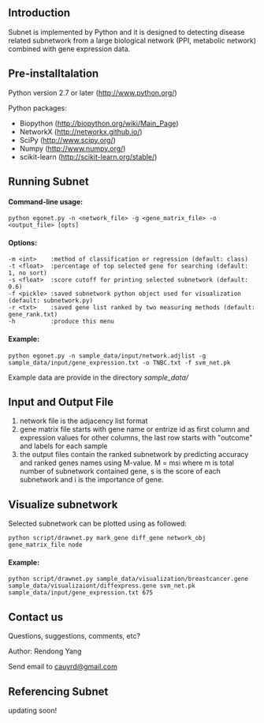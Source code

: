 Introduction
------------
Subnet is implemented by Python and it is designed to detecting disease related subnetwork from a large biological network (PPI, metabolic network) combined with gene expression data.

Pre-installtalation
-------------------
Python version 2.7 or later (http://www.python.org/)

Python packages:

* Biopython (http://biopython.org/wiki/Main_Page)
* NetworkX (http://networkx.github.io/)
* SciPy (http://www.scipy.org/)
* Numpy (http://www.numpy.org/)
* scikit-learn (http://scikit-learn.org/stable/)

Running Subnet
------------------
#### Command-line usage:
    python egonet.py -n <network_file> -g <gene_matrix_file> -o <output_file> [opts]
#### Options:
	-m <int>	:method of classification or regression (default: class)
	-t <float>	:percentage of top selected gene for searching (default: 1, no sort)
	-s <float>	:score cutoff for printing selected subnetwork (default: 0.6)
	-f <pickle>	:saved subnetwork python object used for visualization (default: subnetwork.py)
	-r <txt>	:saved gene list ranked by two measuring methods (default: gene_rank.txt)
	-h      	:produce this menu
#### Example:
    python egonet.py -n sample_data/input/network.adjlist -g sample_data/input/gene_expression.txt -o TNBC.txt -f svm_net.pk
Example data are provide in the directory *sample_data/*

Input and Output File
------
1. network file is the adjacency list format
2. gene matrix file starts with gene name or entrize id as first column and expression values for other columns, the last row starts with "outcome" and labels for each sample
3. the output files contain the ranked subnetwork by predicting accuracy and ranked genes names using M-value.
 M = m*s*i
where m is total number of subnetwork contained gene, s is the score of each subnetwork and i is the importance of gene.

Visualize subnetwork
-------------------
Selected subnetwork can be plotted using as followed:

    python script/drawnet.py mark_gene diff_gene network_obj gene_matrix_file node

#### Example:
    python script/drawnet.py sample_data/visualization/breastcancer.gene sample_data/visualizaiont/diffexpress.gene svm_net.pk sample_data/input/gene_expression.txt 675

Contact us
----------
Questions, suggestions, comments, etc?

Author: Rendong Yang

Send email to cauyrd@gmail.com

Referencing Subnet 
----------------------
updating soon!
